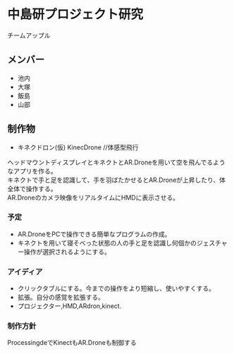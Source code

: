 中島研プロジェクト研究
=======

チームアップル

## メンバー

- 池内
- 大塚
- 飯島
- 山部

## 制作物
- キネクドロン(仮)
KinecDrone //体感型飛行  


ヘッドマウントディスプレイとキネクトとAR.Droneを用いて空を飛んでるようなアプリを作る。  
キネクトで手と足を認識して、手を羽ばたかせるとAR.Droneが上昇したり、体全体で操作する。  
AR.Droneのカメラ映像をリアルタイムにHMDに表示させる。

### 予定
- AR.DroneをPCで操作できる簡単なプログラムの作成。
- キネクトを用いて寝そべった状態の人の手と足を認識し何個かのジェスチャー操作が選択されるようにする。

### アイディア

- クリックタブルにする。今までの操作をより短縮し、使いやすくする。
- 拡張。自分の感覚を拡張する。  
- プロジェクター,HMD,ARdron,kinect.

### 制作方針

ProcessingdeでKinectもAR.Droneも制御する
